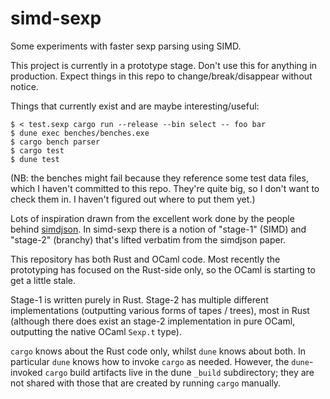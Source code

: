 # simd-sexp

Some experiments with faster sexp parsing using SIMD.

This project is currently in a prototype stage. Don't use this for anything in
production. Expect things in this repo to change/break/disappear without
notice.

Things that currently exist and are maybe interesting/useful:

```
$ < test.sexp cargo run --release --bin select -- foo bar
$ dune exec benches/benches.exe
$ cargo bench parser
$ cargo test
$ dune test
```

(NB: the benches might fail because they reference some test data files, which
I haven't committed to this repo. They're quite big, so I don't want to check
them in. I haven't figured out where to put them yet.)

Lots of inspiration drawn from the excellent work done by the people behind
[simdjson](https://simdjson.org/). In simd-sexp there is a notion of "stage-1"
(SIMD) and "stage-2" (branchy) that's lifted verbatim from the simdjson paper.

This repository has both Rust and OCaml code. Most recently the prototyping has
focused on the Rust-side only, so the OCaml is starting to get a little stale.

Stage-1 is written purely in Rust. Stage-2 has multiple different
implementations (outputting various forms of tapes / trees), most in Rust
(although there does exist an stage-2 implementation in pure OCaml, outputting
the native OCaml `Sexp.t` type).

`cargo` knows about the Rust code only, whilst `dune` knows about both. In
particular `dune` knows how to invoke `cargo` as needed. However, the
`dune`-invoked `cargo` build artifacts live in the dune `_build` subdirectory;
they are not shared with those that are created by running `cargo` manually.
